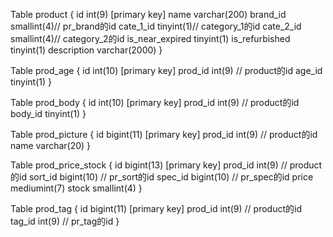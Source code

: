 Table product {
id               int(9) [primary key]
name             varchar(200)
brand_id         smallint(4)// pr_brand的id
cate_1_id        tinyint(1)// category_1的id
cate_2_id        smallint(4)// category_2的id
is_near_expired  tinyint(1)
is_refurbished   tinyint(1)
description      varchar(2000)
}

Table prod_age {
id               int(10) [primary key]
prod_id          int(9)          // product的id
age_id           tinyint(1)
}

Table prod_body {
id               int(10) [primary key]
prod_id          int(9)          // product的id
body_id          tinyint(1)
}

Table prod_picture {
id               bigint(11) [primary key]
prod_id          int(9)         // product的id
name             varchar(20)
}

Table prod_price_stock {
id               bigint(13) [primary key]
prod_id          int(9)         // product的id
sort_id          bigint(10)     // pr_sort的id
spec_id          bigint(10)     // pr_spec的id
price            mediumint(7)
stock            smallint(4)
}

Table prod_tag {
id       bigint(11) [primary key]
prod_id  int(9)          // product的id
tag_id   int(9)          // pr_tag的id
}